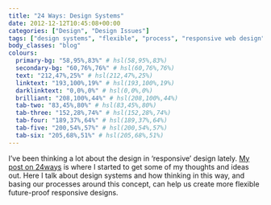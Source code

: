 ```yaml
---
title: "24 Ways: Design Systems"
date: 2012-12-12T10:45:08+00:00
categories: ["Design", "Design Issues"]
tags: ["design systems", "flexible", "process", "responsive web design"]
body_classes: "blog"
colours:
  primary-bg: "58,95%,83%" # hsl(58,95%,83%)
  secondary-bg: "60,76%,76%" # hsl(60,76%,76%)
  text: "212,47%,25%" # hsl(212,47%,25%)
  linktext: "193,100%,19%" # hsl(193,100%,19%)
  darklinktext: "0,0%,0%" # hsl(0,0%,0%)
  brilliant: "208,100%,44%" # hsl(208,100%,44%)
  tab-two: "83,45%,80%" # hsl(83,45%,80%)
  tab-three: "152,28%,74%" # hsl(152,28%,74%)
  tab-four: "189,37%,64%" # hsl(189,37%,64%)
  tab-five: "200,54%,57%" # hsl(200,54%,57%)
  tab-six: "205,68%,51%" # hsl(205,68%,51%)
---
```


I’ve been thinking a lot about the design in ‘responsive’ design lately. [My post on 24ways](http://24ways.org/2012/design-systems/) is where I started to get some of my thoughts and ideas out. Here I talk about design systems and how thinking in this way, and basing our processes around this concept, can help us create more flexible future-proof responsive designs.



